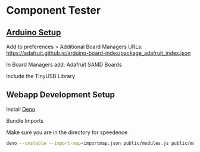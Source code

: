 # Component Tester

## [Arduino Setup](https://learn.adafruit.com/introducing-adafruit-itsybitsy-m4/setup)

Add to preferences > Additional Board Managers URLs: https://adafruit.github.io/arduino-board-index/package_adafruit_index.json

In Board Managers add: Adafruit SAMD Boards

Include the TinyUSB Library

## Webapp Development Setup

Install [Deno](https://deno.land/#installation)

Bundle Imports

Make sure you are in the directory for speedence

```bash
deno --unstable --import-map=importmap.json public/modules.js public/modules.bundle.js
```
